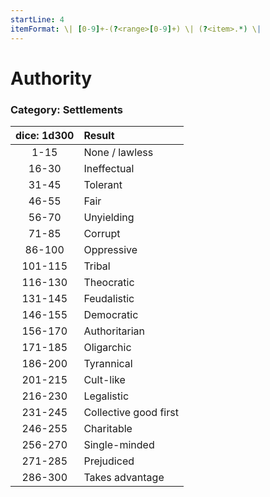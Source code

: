 ```yaml
---
startLine: 4
itemFormat: \| [0-9]+-(?<range>[0-9]+) \| (?<item>.*) \|
---
```

# Authority
### Category: Settlements

| dice: 1d300 | Result |
|:----:|:-------|
| 1-15 | None / lawless |
| 16-30 | Ineffectual |
| 31-45 | Tolerant |
| 46-55 | Fair |
| 56-70 | Unyielding |
| 71-85 | Corrupt |
| 86-100 | Oppressive |
| 101-115 | Tribal |
| 116-130 | Theocratic |
| 131-145 | Feudalistic |
| 146-155 | Democratic |
| 156-170 | Authoritarian |
| 171-185 | Oligarchic |
| 186-200 | Tyrannical |
| 201-215 | Cult-like |
| 216-230 | Legalistic |
| 231-245 | Collective good first |
| 246-255 | Charitable |
| 256-270 | Single-minded |
| 271-285 | Prejudiced |
| 286-300 | Takes advantage |